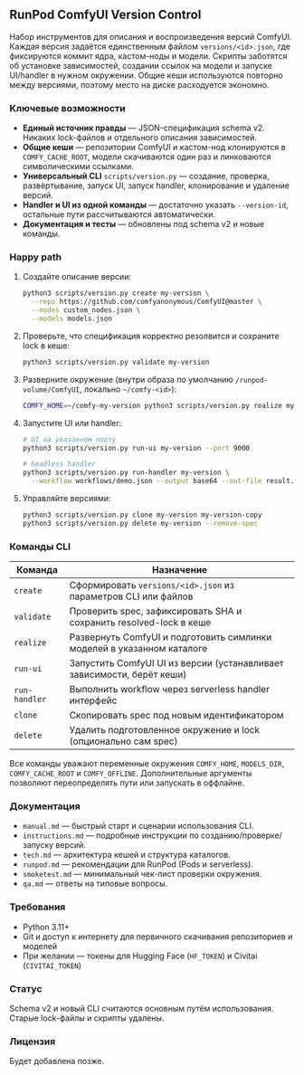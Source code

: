 ## RunPod ComfyUI Version Control

Набор инструментов для описания и воспроизведения версий ComfyUI. Каждая версия задаётся единственным файлом `versions/<id>.json`, где фиксируются коммит ядра, кастом-ноды и модели. Скрипты заботятся об установке зависимостей, создании ссылок на модели и запуске UI/handler в нужном окружении. Общие кеши используются повторно между версиями, поэтому место на диске расходуется экономно.

### Ключевые возможности

-   **Единый источник правды** — JSON-спецификация schema v2. Никаких lock-файлов и отдельного описания зависимостей.
-   **Общие кеши** — репозитории ComfyUI и кастом-нод клонируются в `COMFY_CACHE_ROOT`, модели скачиваются один раз и линковаются символическими ссылками.
-   **Универсальный CLI** `scripts/version.py` — создание, проверка, развёртывание, запуск UI, запуск handler, клонирование и удаление версий.
-   **Handler и UI из одной команды** — достаточно указать `--version-id`, остальные пути рассчитываются автоматически.
-   **Документация и тесты** — обновлены под schema v2 и новые команды.

### Happy path

1. Создайте описание версии:

    ```bash
    python3 scripts/version.py create my-version \
      --repo https://github.com/comfyanonymous/ComfyUI@master \
      --nodes custom_nodes.json \
      --models models.json
    ```

2. Проверьте, что спецификация корректно резолвится и сохраните lock в кеше:

    ```bash
    python3 scripts/version.py validate my-version
    ```

3. Разверните окружение (внутри образа по умолчанию `/runpod-volume/ComfyUI`, локально `~/comfy-<id>`):

    ```bash
    COMFY_HOME=~/comfy-my-version python3 scripts/version.py realize my-version
    ```

4. Запустите UI или handler:

    ```bash
    # UI на указанном порту
    python3 scripts/version.py run-ui my-version --port 9000

    # headless handler
    python3 scripts/version.py run-handler my-version \
      --workflow workflows/demo.json --output base64 --out-file result.b64
    ```

5. Управляйте версиями:

    ```bash
    python3 scripts/version.py clone my-version my-version-copy
    python3 scripts/version.py delete my-version --remove-spec
    ```

### Команды CLI

| Команда       | Назначение                                                             |
| ------------- | ---------------------------------------------------------------------- |
| `create`      | Сформировать `versions/<id>.json` из параметров CLI или файлов         |
| `validate`    | Проверить spec, зафиксировать SHA и сохранить resolved-lock в кеше     |
| `realize`     | Развернуть ComfyUI и подготовить симлинки моделей в указанном каталоге |
| `run-ui`      | Запустить ComfyUI UI из версии (устанавливает зависимости, берёт кеши) |
| `run-handler` | Выполнить workflow через serverless handler интерфейс                  |
| `clone`       | Скопировать spec под новым идентификатором                             |
| `delete`      | Удалить подготовленное окружение и lock (опционально сам spec)         |

Все команды уважают переменные окружения `COMFY_HOME`, `MODELS_DIR`, `COMFY_CACHE_ROOT` и `COMFY_OFFLINE`. Дополнительные аргументы позволяют переопределять пути или запускать в оффлайне.

### Документация

-   `manual.md` — быстрый старт и сценарии использования CLI.
-   `instructions.md` — подробные инструкции по созданию/проверке/запуску версий.
-   `tech.md` — архитектура кешей и структура каталогов.
-   `runpod.md` — рекомендации для RunPod (Pods и serverless).
-   `smoketest.md` — минимальный чек-лист проверки окружения.
-   `qa.md` — ответы на типовые вопросы.

### Требования

-   Python 3.11+
-   Git и доступ к интернету для первичного скачивания репозиториев и моделей
-   При желании — токены для Hugging Face (`HF_TOKEN`) и Civitai (`CIVITAI_TOKEN`)

### Статус

Schema v2 и новый CLI считаются основным путём использования. Старые lock-файлы и скрипты удалены.

### Лицензия

Будет добавлена позже.
